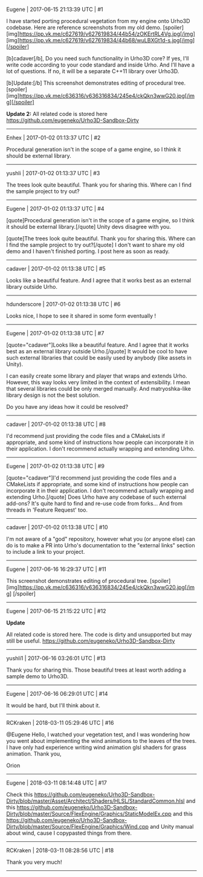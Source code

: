 Eugene | 2017-06-15 21:13:39 UTC | #1

I have started porting procedural vegetation from my engine onto Urho3D codebase.
Here are reference screenshots from my old demo.
[spoiler][img]https://pp.vk.me/c627619/v627619834/44b54/zOKErtRL4Vg.jpg[/img]
[img]https://pp.vk.me/c627619/v627619834/44b68/wuLBXGt1d-s.jpg[/img][/spoiler]

[b]cadaver[/b],
Do you need such functionality in Urho3D core?
If yes, I'll write code according to your code standard and inside Urho. And I'll have a lot of questions.
If no, it will be a separate C++11 library over Urho3D.

[b]Update:[/b]
This screenshot demonstrates editing of procedural tree.
[spoiler][img]https://pp.vk.me/c636316/v636316834/245e4/ckQkn3wwG20.jpg[/img][/spoiler]

**Update 2:**
All related code is stored here
https://github.com/eugeneko/Urho3D-Sandbox-Dirty

-------------------------

Enhex | 2017-01-02 01:13:37 UTC | #2

Procedural generation isn't in the scope of a game engine, so I think it should be external library.

-------------------------

yushli | 2017-01-02 01:13:37 UTC | #3

The trees look quite beautiful. Thank you for sharing this. Where can I find the sample project to try out?

-------------------------

Eugene | 2017-01-02 01:13:37 UTC | #4

[quote]Procedural generation isn't in the scope of a game engine, so I think it should be external library.[/quote]
Unity devs disagree with you.

[quote]The trees look quite beautiful. Thank you for sharing this. Where can I find the sample project to try out?[/quote]
I don't want to share my old demo and I haven't finished porting. I post here as soon as ready.

-------------------------

cadaver | 2017-01-02 01:13:38 UTC | #5

Looks like a beautiful feature. And I agree that it works best as an external library outside Urho.

-------------------------

hdunderscore | 2017-01-02 01:13:38 UTC | #6

Looks nice, I hope to see it shared in some form eventually !

-------------------------

Eugene | 2017-01-02 01:13:38 UTC | #7

[quote="cadaver"]Looks like a beautiful feature. And I agree that it works best as an external library outside Urho.[/quote]
It would be cool to have such external libraries that could be easily used by anybody (like assets in Unity).

I can easily create some library and player that wraps and extends Urho.
However, this way looks very limited in the context of extensibility.
I mean that several libraries could be only merged manually.
And matryoshka-like library design is not the best solution.

Do you have any ideas how it could be resolved?

-------------------------

cadaver | 2017-01-02 01:13:38 UTC | #8

I'd recommend just providing the code files and a CMakeLists if appropriate, and some kind of instructions how people can incorporate it in their application. I don't recommend actually wrapping and extending Urho.

-------------------------

Eugene | 2017-01-02 01:13:38 UTC | #9

[quote="cadaver"]I'd recommend just providing the code files and a CMakeLists if appropriate, and some kind of instructions how people can incorporate it in their application. I don't recommend actually wrapping and extending Urho.[/quote]
Does Urho have any codebase of such external add-ons?
It's quite hard to find and re-use code from forks... And from threads in 'Feature Request' too.

-------------------------

cadaver | 2017-01-02 01:13:38 UTC | #10

I'm not aware of a "god" repository, however what you (or anyone else) can do is to make a PR into Urho's documentation to the "external links" section to include a link to your project.

-------------------------

Eugene | 2017-06-16 16:29:37 UTC | #11

This screenshot demonstrates editing of procedural tree.
[spoiler]
[img]https://pp.vk.me/c636316/v636316834/245e4/ckQkn3wwG20.jpg[/img]
[/spoiler]

-------------------------

Eugene | 2017-06-15 21:15:22 UTC | #12

**Update**

All related code is stored here. The code is dirty and unsupported but may still be useful.
https://github.com/eugeneko/Urho3D-Sandbox-Dirty

-------------------------

yushli1 | 2017-06-16 03:26:01 UTC | #13

Thank you for sharing this. Those beautiful trees at least worth adding a sample demo to Urho3D.

-------------------------

Eugene | 2017-06-16 06:29:01 UTC | #14

It would be hard, but I'll think about it.

-------------------------

RCKraken | 2018-03-11 05:29:46 UTC | #16

@Eugene Hello, I watched your vegetation test, and I was wondering how you went about implementing the wind animations to the leaves of the trees. I have only had experience writing wind animation glsl shaders for grass animation. Thank you,

Orion

-------------------------

Eugene | 2018-03-11 08:14:48 UTC | #17

Check this
 https://github.com/eugeneko/Urho3D-Sandbox-Dirty/blob/master/Asset/Architect/Shaders/HLSL/StandardCommon.hlsl
and this
 https://github.com/eugeneko/Urho3D-Sandbox-Dirty/blob/master/Source/FlexEngine/Graphics/StaticModelEx.cpp
and this
 https://github.com/eugeneko/Urho3D-Sandbox-Dirty/blob/master/Source/FlexEngine/Graphics/Wind.cpp
and Unity manual about wind, cause I copypasted things from there.

-------------------------

RCKraken | 2018-03-11 08:28:56 UTC | #18

Thank you very much!

-------------------------

